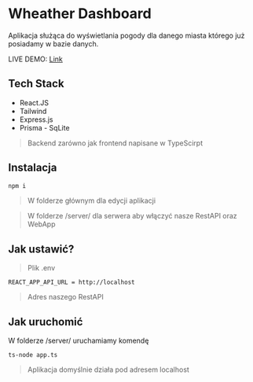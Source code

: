 # Wheather Dashboard

Aplikacja służąca do wyświetlania pogody dla danego miasta którego już posiadamy w bazie danych.

LIVE DEMO: [Link](http://130.162.240.234:81/)

## Tech Stack

* React.JS 
* Tailwind
* Express.js
* Prisma - SqLite

>Backend zarówno jak frontend napisane w TypeScirpt


## Instalacja

```bash
npm i
```
>W folderze głównym dla edycji aplikacji

>W folderze /server/ dla serwera aby włączyć nasze RestAPI oraz WebApp

## Jak ustawić?
>Plik .env
```
REACT_APP_API_URL = http://localhost 
```
>Adres naszego RestAPI


## Jak uruchomić

W folderze /server/ uruchamiamy komendę

```
ts-node app.ts
```

>Aplikacja domyślnie działa pod adresem localhost
